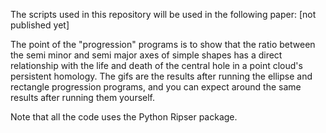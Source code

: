 The scripts used in this repository will be used in the following paper: [not published yet]

The point of the "progression" programs is to show that the ratio between the semi minor and semi major axes of simple shapes has a direct relationship with the life and death of the central hole in a point cloud's 
persistent homology. The gifs are the results after running the ellipse and rectangle progression programs, and you can expect around the same results after running them yourself.

Note that all the code uses the Python Ripser package.
